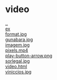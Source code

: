 # video 
<a href='https://gabrielryanft.github.io/learning/cursoemvideo/htmlecss/html' target='_self' rel='prev'>..</a><br/>
<a href='https://gabrielryanft.github.io/learning/cursoemvideo/htmlecss/html/video/ex/' target='_self' rel='next'>ex</a><br/>
<a href='https://gabrielryanft.github.io/learning/cursoemvideo/htmlecss/html/video/format.jpg' target='_blank' rel='next'>format.jpg</a><br/>
<a href='https://gabrielryanft.github.io/learning/cursoemvideo/htmlecss/html/video/gunabara.jpg' target='_blank' rel='next'>gunabara.jpg</a><br/>
<a href='https://gabrielryanft.github.io/learning/cursoemvideo/htmlecss/html/video/imagem.jpg' target='_blank' rel='next'>imagem.jpg</a><br/>
<a href='https://gabrielryanft.github.io/learning/cursoemvideo/htmlecss/html/video/pixels.mp4' target='_blank' rel='next'>pixels.mp4</a><br/>
<a href='https://gabrielryanft.github.io/learning/cursoemvideo/htmlecss/html/video/play-button-arrow.png' target='_blank' rel='next'>play-button-arrow.png</a><br/>
<a href='https://gabrielryanft.github.io/learning/cursoemvideo/htmlecss/html/video/sorlegal.jpg' target='_blank' rel='next'>sorlegal.jpg</a><br/>
<a href='https://gabrielryanft.github.io/learning/cursoemvideo/htmlecss/html/video/video.html' target='_blank' rel='next'>video.html</a><br/>
<a href='https://gabrielryanft.github.io/learning/cursoemvideo/htmlecss/html/video/viniccios.jpg' target='_blank' rel='next'>viniccios.jpg</a><br/>
